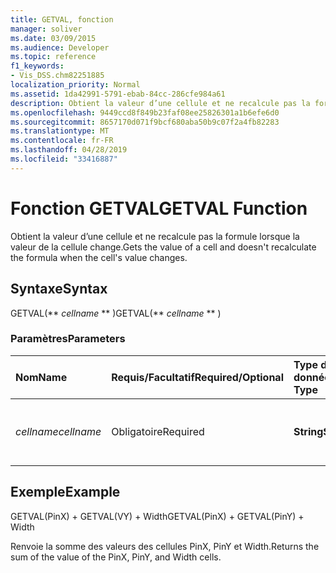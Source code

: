 ```yaml
---
title: GETVAL, fonction
manager: soliver
ms.date: 03/09/2015
ms.audience: Developer
ms.topic: reference
f1_keywords:
- Vis_DSS.chm82251885
localization_priority: Normal
ms.assetid: 1da42991-5791-ebab-84cc-286cfe984a61
description: Obtient la valeur d’une cellule et ne recalcule pas la formule lorsque la valeur de la cellule change.
ms.openlocfilehash: 9449ccd8f849b23faf08ee25826301a1b6efe6d0
ms.sourcegitcommit: 8657170d071f9bcf680aba50b9c07f2a4fb82283
ms.translationtype: MT
ms.contentlocale: fr-FR
ms.lasthandoff: 04/28/2019
ms.locfileid: "33416887"
---
```

# <a name="getval-function"></a><span data-ttu-id="7136c-103">Fonction GETVAL</span><span class="sxs-lookup"><span data-stu-id="7136c-103">GETVAL Function</span></span>

<span data-ttu-id="7136c-104">Obtient la valeur d’une cellule et ne recalcule pas la formule lorsque la valeur de la cellule change.</span><span class="sxs-lookup"><span data-stu-id="7136c-104">Gets the value of a cell and doesn't recalculate the formula when the cell's value changes.</span></span>
  
## <a name="syntax"></a><span data-ttu-id="7136c-105">Syntaxe</span><span class="sxs-lookup"><span data-stu-id="7136c-105">Syntax</span></span>

<span data-ttu-id="7136c-106">GETVAL(\*\* *cellname* \*\* )</span><span class="sxs-lookup"><span data-stu-id="7136c-106">GETVAL(\*\* *cellname* \*\* )</span></span> 
  
### <a name="parameters"></a><span data-ttu-id="7136c-107">Paramètres</span><span class="sxs-lookup"><span data-stu-id="7136c-107">Parameters</span></span>

|<span data-ttu-id="7136c-108">**Nom**</span><span class="sxs-lookup"><span data-stu-id="7136c-108">**Name**</span></span>|<span data-ttu-id="7136c-109">**Requis/Facultatif**</span><span class="sxs-lookup"><span data-stu-id="7136c-109">**Required/Optional**</span></span>|<span data-ttu-id="7136c-110">**Type de données**</span><span class="sxs-lookup"><span data-stu-id="7136c-110">**Data Type**</span></span>|<span data-ttu-id="7136c-111">**Description**</span><span class="sxs-lookup"><span data-stu-id="7136c-111">**Description**</span></span>|
|:-----|:-----|:-----|:-----|
| <span data-ttu-id="7136c-112">_cellname_</span><span class="sxs-lookup"><span data-stu-id="7136c-112">_cellname_</span></span> <br/> |<span data-ttu-id="7136c-113">Obligatoire</span><span class="sxs-lookup"><span data-stu-id="7136c-113">Required</span></span>  <br/> |<span data-ttu-id="7136c-114">**String**</span><span class="sxs-lookup"><span data-stu-id="7136c-114">**String**</span></span> <br/> |<span data-ttu-id="7136c-115">Nom de la cellule dont la valeur doit être obtenue.</span><span class="sxs-lookup"><span data-stu-id="7136c-115">The name of the cell to get the value of.</span></span>  <br/> |
   
## <a name="example"></a><span data-ttu-id="7136c-116">Exemple</span><span class="sxs-lookup"><span data-stu-id="7136c-116">Example</span></span>

<span data-ttu-id="7136c-117">GETVAL(PinX) + GETVAL(VY) + Width</span><span class="sxs-lookup"><span data-stu-id="7136c-117">GETVAL(PinX) + GETVAL(PinY) + Width</span></span> 
  
<span data-ttu-id="7136c-118">Renvoie la somme des valeurs des cellules PinX, PinY et Width.</span><span class="sxs-lookup"><span data-stu-id="7136c-118">Returns the sum of the value of the PinX, PinY, and Width cells.</span></span> 
  

